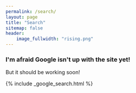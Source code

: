 ```yaml
---
permalink: /search/
layout: page
title: "Search"
sitemap: false
header:
    image_fullwidth: "rising.png"
---
```


### I'm afraid Google isn't up with the site yet!
But it should be working soon!

{% include _google_search.html %}
